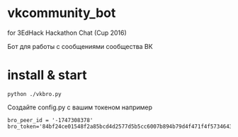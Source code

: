 # vkcommunity_bot

for 3EdHack Hackathon Chat (Cup 2016)

Бот для работы с сообщениями сообщества ВК

# install & start

`python ./vkbro.py`

Создайте config.py с вашим токеном
например

```
bro_peer_id = '-1747308378'
bro_token='84bf24ce01548f2a85bcd4d2577d5b5cc6007b894b79d4f471f4f573464353458e0733ce81d69e2eafe2'

```
